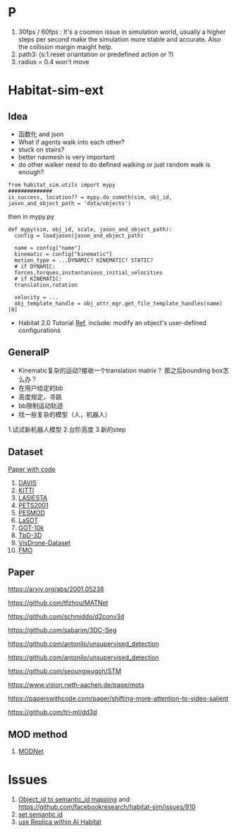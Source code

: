 # P
1. 30fps / 60fps : It's a coomon issue in simulation world, usually a higher steps per second make the simulation more stable and accurate. Also the collision margin maight help.
2. path3: (s:1.reset oriantation or predefined action or ?)
3. radius = 0.4 won't move
# Habitat-sim-ext
## Idea
* 函数化 and json
* What if agents walk into each other?
* stuck on stairs?
* better navmesh is very important
* do other walker need to do defined walking or just random walk is enough?
```
from habitat_sim.utils import mypy
##############
is_success, location?? = mypy.do_someth(sim, obj_id, jason_and_object_path = 'data/objects')
```
then in mypy.py
```
def mypy(sim, obj_id, scale, jason_and_object_path):
  config = loadjason(jason_and_object_path)
  
  name = config["name"]
  kinematic = config["kinematic"]
  motion_type = ...DYNAMIC? KINEMATIC? STATIC?
  # if DYNAMIC:
  forces,torques,instantanious_initial_velocities
  # if KINEMATIC:
  translation,rotation
  
  velocity = ...
  obj_template_handle = obj_attr_mgr.get_file_template_handles(name)[0]
 ```
 * Habitat 2.0 Tutorial [Ref](https://aihabitat.org/docs/habitat-sim/managed-rigid-object-tutorial.html#kinematic-object-placement), include: modify an object's user-defined configurations
 ## GeneralP
 * Kinematic复杂的运动?接收一个translation matrix？ 那之后bounding box怎么办？
 * 在用户给定的bb
 * 高度规定，寻路
 * bb限制运动轨迹
 * 找一些复杂的模型（人，机器人）

1.试试新机器人模型
2.台阶高度
3.新的step

## Dataset
[Paper with code](https://paperswithcode.com/sota/unsupervised-video-object-segmentation-on)
1. [DAVIS](https://davischallenge.org/)
2. [KITTI](http://www.cvlibs.net/datasets/kitti/)
3. [LASIESTA](https://www.gti.ssr.upm.es/data/lasiesta_database.html)
4. [PETS2001](https://limu.ait.kyushu-u.ac.jp/dataset/en/)
5. [PESMOD](https://github.com/mribrahim/PESMOD)
6. [LaSOT](https://paperswithcode.com/dataset/lasot)
7. [GOT-10k](https://paperswithcode.com/dataset/got-10k)
8. [TbD-3D](https://paperswithcode.com/dataset/tbd-3d)
9. [VisDrone-Dataset](https://github.com/VisDrone/VisDrone-Dataset)
10. [FMO](http://cmp.felk.cvut.cz/fmo/)

## Paper
https://arxiv.org/abs/2001.05238

https://github.com/tfzhou/MATNet

https://github.com/schmiddo/d2conv3d

https://github.com/sabarim/3DC-Seg

https://github.com/antonilo/unsupervised_detection

https://github.com/antonilo/unsupervised_detection

https://github.com/seoungwugoh/STM

https://www.vision.rwth-aachen.de/page/mots

https://paperswithcode.com/paper/shifting-more-attention-to-video-salient

https://github.com/tri-ml/dd3d


## MOD method
1. [MODNet](http://webdocs.cs.ualberta.ca/~vis/kittimoseg/)

# Issues
1. [Object_id to semantic_id mapping](https://github.com/facebookresearch/habitat-sim/issues/760) and:
https://github.com/facebookresearch/habitat-sim/issues/910
2. [set semantic id](https://github.com/facebookresearch/habitat-sim/pull/668)
3. [use Replica within AI Habitat](https://github.com/facebookresearch/habitat-sim/issues/1256)
